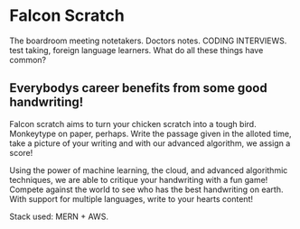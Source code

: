 # Falcon Scratch

The boardroom meeting notetakers. Doctors notes. CODING INTERVIEWS. test taking, foreign language learners. What do all these things have common? 

## Everybodys career benefits from some good handwriting!

Falcon scratch aims to turn your chicken scratch into a tough bird. Monkeytype on paper, perhaps. Write the passage given in the alloted time, take a picture of your writing and with our advanced algorithm, we assign a score!

Using the power of machine learning, the cloud, and advanced algorithmic techniques, we are able to critique your handwriting with a fun game! Compete against the world to see who has the best handwriting on earth. With support for multiple languages, write to your hearts content!

Stack used: MERN + AWS.

